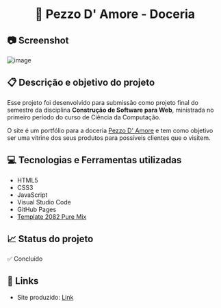 <h1 align="center"> <br> 🧁 Pezzo D' Amore - Doceria </h1>

## 📷 Screenshot 

![image](https://user-images.githubusercontent.com/63109114/154824434-8ea97601-d309-4f5d-8003-ac8ecd1a3a6b.png)


## 📋 Descrição e objetivo do projeto

Esse projeto foi desenvolvido para submissão como projeto final do semestre da disciplina **Construção de Software para Web**, ministrada no primeiro período do curso de Ciência da Computação. 

O site é um portfólio para a doceria [Pezzo D' Amore](https://www.instagram.com/pezzodamore/) e tem como objetivo ser uma vitrine dos seus produtos para possíveis clientes que o visitem. 

<!--- <h3> Trabalho do Semestre da Disciplina de Construção de Software para Web</h3>
< Entrega Primeiro Semestre de 2020-1 >
Link para o site: 

Utilizei o template Template 2082 Pure Mix: http://www.tooplate.com/view/2082-pure-mix
-->

## 💻 Tecnologias e Ferramentas utilizadas
- HTML5
- CSS3
- JavaScript
- Visual Studio Code 
- GitHub Pages
- [Template 2082 Pure Mix](http://www.tooplate.com/view/2082-pure-mix)

## 📈 Status do projeto
✅ Concluído

## 🚀 Links 
- Site produzido: [Link](https://rmftelier.github.io/pezzodamore/)
